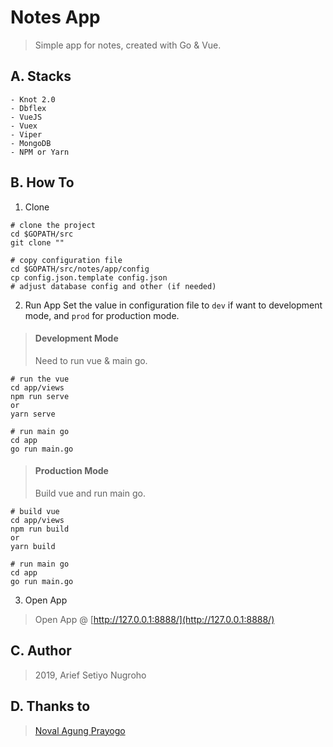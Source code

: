 # Notes App

> Simple app for notes, created with Go & Vue.

## A. Stacks
```
- Knot 2.0
- Dbflex
- VueJS
- Vuex
- Viper
- MongoDB
- NPM or Yarn
```

## B. How To
1. Clone
```
# clone the project
cd $GOPATH/src
git clone ""

# copy configuration file
cd $GOPATH/src/notes/app/config
cp config.json.template config.json
# adjust database config and other (if needed)
```

2. Run App
Set the value in configuration file to `dev` if want to development mode, and `prod` for production mode.

>#### Development Mode
> Need to run vue & main go.
```
# run the vue
cd app/views
npm run serve
or
yarn serve

# run main go
cd app
go run main.go
```

>#### Production Mode
> Build vue and run main go.
```
# build vue
cd app/views
npm run build
or
yarn build

# run main go
cd app
go run main.go
```

3. Open App
> Open App @ [http://127.0.0.1:8888/](http://127.0.0.1:8888/)

## C. Author
> 2019, Arief Setiyo Nugroho

## D. Thanks to
> [Noval Agung Prayogo](https://github.com/novalagung)